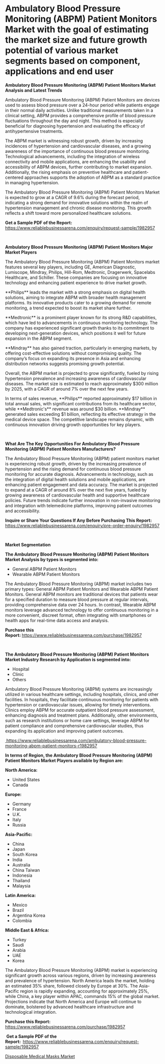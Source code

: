 <p><h1>Ambulatory Blood Pressure Monitoring (ABPM) Patient Monitors Market with the goal of estimating the market size and future growth potential of various market segments based on component, applications and end user</h1></p><p><strong>Ambulatory Blood Pressure Monitoring (ABPM) Patient Monitors Market Analysis and Latest Trends</strong></p>
<p><p>Ambulatory Blood Pressure Monitoring (ABPM) Patient Monitors are devices used to assess blood pressure over a 24-hour period while patients engage in their normal daily activities. Unlike traditional measurements taken in a clinical setting, ABPM provides a comprehensive profile of blood pressure fluctuations throughout the day and night. This method is especially beneficial for diagnosing hypertension and evaluating the efficacy of antihypertensive treatments.</p><p>The ABPM market is witnessing robust growth, driven by increasing incidences of hypertension and cardiovascular diseases, and a growing awareness of the importance of continuous blood pressure monitoring. Technological advancements, including the integration of wireless connectivity and mobile applications, are enhancing the usability and accessibility of ABPM devices, further contributing to market expansion. Additionally, the rising emphasis on preventive healthcare and patient-centered approaches supports the adoption of ABPM as a standard practice in managing hypertension.</p><p>The Ambulatory Blood Pressure Monitoring (ABPM) Patient Monitors Market is expected to grow at a CAGR of 9.6% during the forecast period, indicating a strong demand for innovative solutions within the realm of hypertension management and chronic disease monitoring. This growth reflects a shift toward more personalized healthcare solutions.</p></p>
<p><strong>Get a Sample PDF of the Report:&nbsp;</strong> <a href="https://www.reliablebusinessarena.com/enquiry/request-sample/1982957?utm_campaign=2175&utm_medium=2&utm_source=Github&utm_content=ia&utm_term=05032025&utm_id=ambulatory-blood-pressure-monitoring-abpm-patient-monitors">https://www.reliablebusinessarena.com/enquiry/request-sample/1982957</a></p>
<p>&nbsp;</p>
<p><strong>Ambulatory Blood Pressure Monitoring (ABPM) Patient Monitors Major Market Players</strong></p>
<p><p>The Ambulatory Blood Pressure Monitoring (ABPM) Patient Monitors market features several key players, including GE, American Diagnostic, Lumiscope, Mindray, Philips, Hill-Rom, Medtronic, Dragerwerk, Spacelabs Healthcare, and Schiller. These companies are focusing on innovative technology and enhancing patient experience to drive market growth.</p><p>**Philips** leads the market with a strong emphasis on digital health solutions, aiming to integrate ABPM with broader health management platforms. Its innovative products cater to a growing demand for remote monitoring, a trend expected to boost its market share further.</p><p>**Medtronic** is a prominent player known for its strong R&D capabilities, which have led to advancements in continuous monitoring technology. The company has experienced significant growth thanks to its commitment to developing next-generation devices, which positions it well for future expansion in the ABPM segment.</p><p>**Mindray** has also gained traction, particularly in emerging markets, by offering cost-effective solutions without compromising quality. The company’s focus on expanding its presence in Asia and enhancing distribution networks suggests promising growth potential.</p><p>Overall, the ABPM market is projected to grow significantly, fueled by rising hypertension prevalence and increasing awareness of cardiovascular diseases. The market size is estimated to reach approximately $300 million by 2025, with a CAGR of around 7% over the next few years.</p><p>In terms of sales revenue, **Philips** reported approximately $17 billion in total annual sales, with significant contributions from its healthcare sector, while **Medtronic's** revenue was around $30 billion. **Mindray** generated sales exceeding $1 billion, reflecting its effective strategy in the medical device space. The competitive landscape remains dynamic, with continuous innovation driving growth opportunities for key players.</p></p>
<p>&nbsp;</p>
<p><strong>What Are The Key Opportunities For Ambulatory Blood Pressure Monitoring (ABPM) Patient Monitors Manufacturers?</strong></p>
<p><p>The Ambulatory Blood Pressure Monitoring (ABPM) patient monitors market is experiencing robust growth, driven by the increasing prevalence of hypertension and the rising demand for continuous blood pressure monitoring for accurate diagnosis. Advancements in technology, such as the integration of digital health solutions and mobile applications, are enhancing patient engagement and data accuracy. The market is projected to expand at a CAGR of around 8% over the next five years, fueled by growing awareness of cardiovascular health and supportive healthcare policies. Future trends indicate further innovation in non-invasive monitoring and integration with telemedicine platforms, improving patient outcomes and accessibility.</p></p>
<p><strong>Inquire or Share Your Questions If Any Before Purchasing This Report:</strong> <a href="https://www.reliablebusinessarena.com/enquiry/pre-order-enquiry/1982957?utm_campaign=2175&utm_medium=2&utm_source=Github&utm_content=ia&utm_term=05032025&utm_id=ambulatory-blood-pressure-monitoring-abpm-patient-monitors">https://www.reliablebusinessarena.com/enquiry/pre-order-enquiry/1982957</a></p>
<p>&nbsp;</p>
<p><strong>Market Segmentation</strong></p>
<p><strong>The Ambulatory Blood Pressure Monitoring (ABPM) Patient Monitors Market Analysis by types is segmented into:</strong></p>
<p><ul><li>General ABPM Patient Monitors</li><li>Wearable ABPM Patient Monitors</li></ul></p>
<p><p>The Ambulatory Blood Pressure Monitoring (ABPM) market includes two primary types: General ABPM Patient Monitors and Wearable ABPM Patient Monitors. General ABPM monitors are traditional devices that patients wear for a specified duration to measure blood pressure at regular intervals, providing comprehensive data over 24 hours. In contrast, Wearable ABPM monitors leverage advanced technology to offer continuous monitoring in a more convenient, discreet format, often integrating with smartphones or health apps for real-time data access and analysis.</p></p>
<p><strong>Purchase this Report:&nbsp;</strong><a href="https://www.reliablebusinessarena.com/purchase/1982957?utm_campaign=2175&utm_medium=2&utm_source=Github&utm_content=ia&utm_term=05032025&utm_id=ambulatory-blood-pressure-monitoring-abpm-patient-monitors">https://www.reliablebusinessarena.com/purchase/1982957</a></p>
<p>&nbsp;</p>
<p><strong>The Ambulatory Blood Pressure Monitoring (ABPM) Patient Monitors Market Industry Research by Application is segmented into:</strong></p>
<p><ul><li>Hospital</li><li>Clinic</li><li>Others</li></ul></p>
<p><p>Ambulatory Blood Pressure Monitoring (ABPM) systems are increasingly utilized in various healthcare settings, including hospitals, clinics, and other facilities. In hospitals, they facilitate continuous monitoring for patients with hypertension or cardiovascular issues, allowing for timely interventions. Clinics employ ABPM for accurate outpatient blood pressure assessment, enhancing diagnosis and treatment plans. Additionally, other environments, such as research institutions or home care settings, leverage ABPM for patient compliance and comprehensive cardiovascular studies, thus expanding its application and improving patient outcomes.</p></p>
<p><a href="https://www.reliablebusinessarena.com/ambulatory-blood-pressure-monitoring-abpm-patient-monitors-r1982957?utm_campaign=2175&utm_medium=2&utm_source=Github&utm_content=ia&utm_term=05032025&utm_id=ambulatory-blood-pressure-monitoring-abpm-patient-monitors">&nbsp;https://www.reliablebusinessarena.com/ambulatory-blood-pressure-monitoring-abpm-patient-monitors-r1982957</a></p>
<p><strong>In terms of Region, the Ambulatory Blood Pressure Monitoring (ABPM) Patient Monitors Market Players available by Region are:</strong></p>
<p>
    <p> <strong> North America: </strong>
        <ul>
            <li>United States</li>
            <li>Canada</li>
        </ul>
        </p> 
    <p> <strong> Europe: </strong>
        <ul>
            <li>Germany</li>
            <li>France</li>
            <li>U.K.</li>
            <li>Italy</li>
            <li>Russia</li>
        </ul>
        </p> 
    <p> <strong> Asia-Pacific: </strong>
        <ul>
            <li>China</li>
            <li>Japan</li>
            <li>South Korea</li>
            <li>India</li>
            <li>Australia</li>
            <li>China Taiwan</li>
            <li>Indonesia</li>
            <li>Thailand</li>
            <li>Malaysia</li>
        </ul>
        </p> 
    <p> <strong> Latin America: </strong>
        <ul>
            <li>Mexico</li>
            <li>Brazil</li>
            <li>Argentina Korea</li>
            <li>Colombia</li>
        </ul>
        </p> 
    <p> <strong> Middle East & Africa: </strong>
        <ul>
            <li>Turkey</li>
            <li>Saudi</li>
            <li>Arabia</li>
            <li>UAE</li>
            <li>Korea</li>
        </ul>
    </p>
    </p>
<p><p>The Ambulatory Blood Pressure Monitoring (ABPM) market is experiencing significant growth across various regions, driven by increasing awareness and prevalence of hypertension. North America leads the market, holding an estimated 35% share, followed closely by Europe at 30%. The Asia-Pacific region is rapidly expanding, accounting for approximately 25%, while China, a key player within APAC, commands 15% of the global market. Projections indicate that North America and Europe will continue to dominate, bolstered by advanced healthcare infrastructure and technological integration.</p></p>
<p><strong>Purchase this Report: </strong><a href="https://www.reliablebusinessarena.com/purchase/1982957?utm_campaign=2175&utm_medium=2&utm_source=Github&utm_content=ia&utm_term=05032025&utm_id=ambulatory-blood-pressure-monitoring-abpm-patient-monitors">https://www.reliablebusinessarena.com/purchase/1982957</a></p>
<p>&nbsp;<strong>Get a Sample PDF of the Report:&nbsp;&nbsp;</strong><a href="https://www.reliablebusinessarena.com/enquiry/request-sample/1982957?utm_campaign=2175&utm_medium=2&utm_source=Github&utm_content=ia&utm_term=05032025&utm_id=ambulatory-blood-pressure-monitoring-abpm-patient-monitors">https://www.reliablebusinessarena.com/enquiry/request-sample/1982957</a></p>
<p><strong></strong></p>
<p><p><a href="https://github.com/JosephineMcguire65/Market-Research-Report-List-1/blob/main/disposable-medical-masks-market.md?utm_campaign=2175&utm_medium=2&utm_source=Github&utm_content=ia&utm_term=05032025&utm_id=ambulatory-blood-pressure-monitoring-abpm-patient-monitors">Disposable Medical Masks Market</a></p></p>